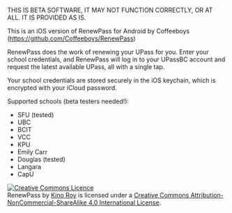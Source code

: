 THIS IS BETA SOFTWARE, IT MAY NOT FUNCTION CORRECTLY, OR AT ALL. IT IS PROVIDED AS IS.

This is an iOS version of RenewPass for Android by Coffeeboys (https://github.com/Coffeeboys/RenewPass)

RenewPass does the work of renewing your UPass for you. Enter your school credentials, and RenewPass will log in to your UPassBC account and request the latest available UPass, all with a single tap.

Your school credentials are stored securely in the iOS keychain, which is encrypted with your iCloud password.

Supported schools (beta testers needed!):
- SFU (tested)
- UBC
- BCIT
- VCC
- KPU
- Emily Carr
- Douglas (tested)
- Langara
- CapU


<a rel="license" href="http://creativecommons.org/licenses/by-nc-sa/4.0/"><img alt="Creative Commons Licence" style="border-width:0" src="https://i.creativecommons.org/l/by-nc-sa/4.0/88x31.png" /></a><br /><span xmlns:dct="http://purl.org/dc/terms/" property="dct:title">RenewPass</span> by <a xmlns:cc="http://creativecommons.org/ns#" href="http://kino.codes" property="cc:attributionName" rel="cc:attributionURL">Kino Roy</a> is licensed under a <a rel="license" href="http://creativecommons.org/licenses/by-nc-sa/4.0/">Creative Commons Attribution-NonCommercial-ShareAlike 4.0 International License</a>.
